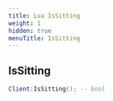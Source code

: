 ```yaml
---
title: Lua IsSitting
weight: 1
hidden: true
menuTitle: IsSitting
---
```

## IsSitting
```lua
Client:IsSitting(); -- bool
```